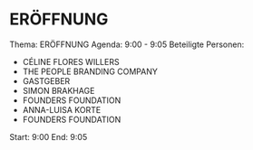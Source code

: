 # ERÖFFNUNG
Thema: ERÖFFNUNG
Agenda: 9:00 - 9:05
Beteiligte Personen:
- CÉLINE FLORES WILLERS
- THE PEOPLE BRANDING COMPANY
- GASTGEBER
- SIMON BRAKHAGE
- FOUNDERS FOUNDATION
- ANNA-LUISA KORTE
- FOUNDERS FOUNDATION

Start: 9:00
End: 9:05
